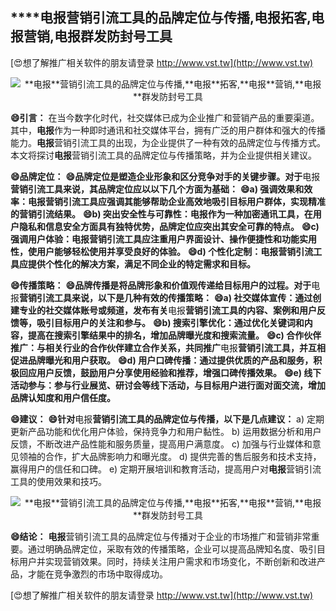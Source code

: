 ## ****电报**营销引流工具的品牌定位与传播,**电报**拓客,**电报**营销,**电报**群发防封号工具**

[😍想了解推广相关软件的朋友请登录 http://www.vst.tw](http://www.vst.tw)

 <center><img src="https://vst.tw/MP4/tuiguang/png/6.png" alt="**电报**营销引流工具的品牌定位与传播,**电报**拓客,**电报**营销,**电报**群发防封号工具"></center>

**😄引言：**
在当今数字化时代，社交媒体已成为企业推广和营销产品的重要渠道。其中，**电报**作为一种即时通讯和社交媒体平台，拥有广泛的用户群体和强大的传播能力。**电报**营销引流工具的出现，为企业提供了一种有效的品牌定位与传播方式。本文将探讨**电报**营销引流工具的品牌定位与传播策略，并为企业提供相关建议。

**😄品牌定位：**
**😄品牌定位是塑造企业形象和区分竞争对手的关键步骤。对于**电报**营销引流工具来说，其品牌定位应以以下几个方面为基础：**
**😄a) 强调效果和效率：**电报**营销引流工具应强调其能够帮助企业高效地吸引目标用户群体，实现精准的营销引流结果。**
**😄b) 突出安全性与可靠性：**电报**作为一种加密通讯工具，在用户隐私和信息安全方面具有独特优势，品牌定位应突出其安全可靠的特点。**
**😄c) 强调用户体验：**电报**营销引流工具应注重用户界面设计、操作便捷性和功能实用性，使用户能够轻松使用并享受良好的体验。**
**😄d) 个性化定制：**电报**营销引流工具应提供个性化的解决方案，满足不同企业的特定需求和目标。**

**😄传播策略：**
**😄品牌传播是将品牌形象和价值观传递给目标用户的过程。对于**电报**营销引流工具来说，以下是几种有效的传播策略：**
**😄a) 社交媒体宣传：通过创建专业的社交媒体账号或频道，发布有关**电报**营销引流工具的内容、案例和用户反馈等，吸引目标用户的关注和参与。**
**😄b) 搜索引擎优化：通过优化关键词和内容，提高在搜索引擎结果中的排名，增加品牌曝光度和搜索流量。**
**😄c) 合作伙伴推广：与相关行业的合作伙伴建立合作关系，共同推广**电报**营销引流工具，并互相促进品牌曝光和用户获取。**
**😄d) 用户口碑传播：通过提供优质的产品和服务，积极回应用户反馈，鼓励用户分享使用经验和推荐，增强口碑传播效果。**
**😄e) 线下活动参与：参与行业展览、研讨会等线下活动，与目标用户进行面对面交流，增加品牌认知度和用户信任度。**

**😄建议：**
**😄针对**电报**营销引流工具的品牌定位与传播，以下是几点建议：**
a) 定期更新产品功能和优化用户体验，保持竞争力和用户黏性。
b) 运用数据分析和用户反馈，不断改进产品性能和服务质量，提高用户满意度。
c) 加强与行业媒体和意见领袖的合作，扩大品牌影响力和曝光度。
d) 提供完善的售后服务和技术支持，赢得用户的信任和口碑。
e) 定期开展培训和教育活动，提高用户对**电报**营销引流工具的使用效果和技巧。

 <center><img src="https://vst.tw/MP4/tuiguang/png/4.png" alt="**电报**营销引流工具的品牌定位与传播,**电报**拓客,**电报**营销,**电报**群发防封号工具"></center>

**😄结论：**
**电报**营销引流工具的品牌定位与传播对于企业的市场推广和营销非常重要。通过明确品牌定位，采取有效的传播策略，企业可以提高品牌知名度、吸引目标用户并实现营销效果。同时，持续关注用户需求和市场变化，不断创新和改进产品，才能在竞争激烈的市场中取得成功。

[😍想了解推广相关软件的朋友请登录 http://www.vst.tw](http://www.vst.tw)



